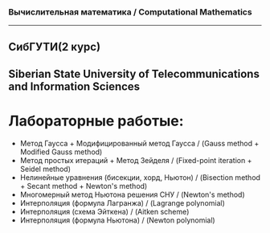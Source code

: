 ### Вычислительная математика  /  Computational Mathematics<br/> 

---

## СибГУТИ(2 курс)<br/>
## Siberian State University of Telecommunications and Information Sciences<br>
# Лабораторные работые:<br/>
+ Метод Гаусса + Модифицированный метод Гаусса / (Gauss method + Modified Gauss method)<br/>
+ Метод простых итераций + Метод Зейделя / (Fixed-point iteration + Seidel method)<br/>
+ Нелинейные уравнения (бисекции, хорд, Ньютон) / (Bisection method + Secant method + Newton's method)<br/>
+ Многомерный метод Ньютона решения СНУ / (Newton's method)<br/>
+ Интерполяция (формула Лагранжа) / (Lagrange polynomial)<br/>
+ Интерполяция (схема Эйткена) / (Aitken scheme)<br/>
+ Интерполяция (формула Ньютона) / (Newton polynomial)<br/>
